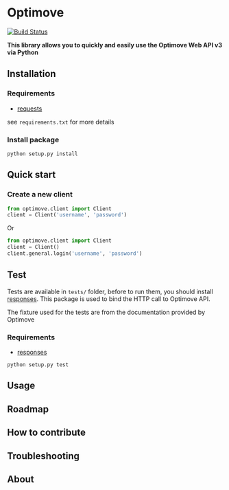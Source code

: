 # Optimove

[![Build Status](https://travis-ci.org/nicolasramy/optimove.svg?branch=master)](https://travis-ci.org/nicolasramy/optimove)

**This library allows you to quickly and easily use the Optimove Web API v3 via Python**

## Installation

### Requirements

* [requests](docs.python-requests.org/en/latest/index.html)

see ```requirements.txt``` for more details

### Install package

```
python setup.py install
```

## Quick start

### Create a new client

```python
from optimove.client import Client
client = Client('username', 'password')
````

Or

```python
from optimove.client import Client
client = Client()
client.general.login('username', 'password')
```

## Test

Tests are available in ```tests/``` folder, before to run them, you should install [responses](https://github.com/getsentry/responses).
This package is used to bind the HTTP call to Optimove API.

The fixture used for the tests are from the documentation provided by Optimove

### Requirements

* [responses](https://github.com/getsentry/responses)

```
python setup.py test
```

## Usage

## Roadmap

## How to contribute

## Troubleshooting

## About
